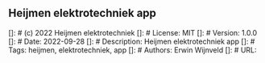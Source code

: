 ## Heijmen elektrotechniek app

[]: # (c) 2022 Heijmen elektrotechniek
[]: # License: MIT
[]: # Version: 1.0.0
[]: # Date: 2022-09-28
[]: # Description: Heijmen elektrotechniek app
[]: # Tags: heijmen, elektrotechniek, app
[]: # Authors: Erwin Wijnveld
[]: # URL:
